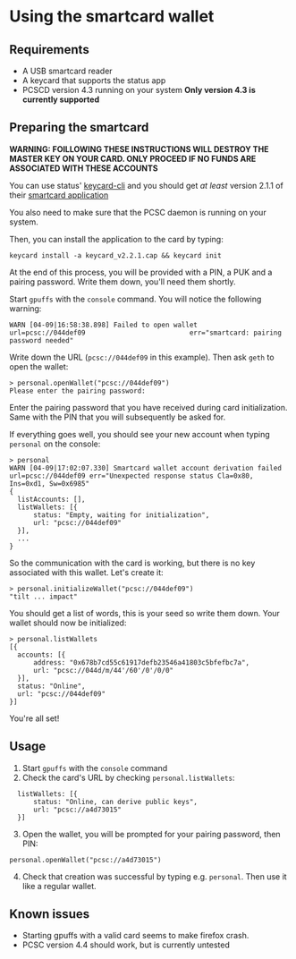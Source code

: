 # Using the smartcard wallet

## Requirements

  * A USB smartcard reader
  * A keycard that supports the status app
  * PCSCD version 4.3 running on your system **Only version 4.3 is currently supported**

## Preparing the smartcard

  **WARNING: FOILLOWING THESE INSTRUCTIONS WILL DESTROY THE MASTER KEY ON YOUR CARD. ONLY PROCEED IF NO FUNDS ARE ASSOCIATED WITH THESE ACCOUNTS**

  You can use status' [keycard-cli](https://github.com/status-im/keycard-cli) and you should get _at least_ version 2.1.1 of their [smartcard application](https://github.com/status-im/status-keycard/releases/download/2.2.1/keycard_v2.2.1.cap)

  You also need to make sure that the PCSC daemon is running on your system.

  Then, you can install the application to the card by typing:

  ```
  keycard install -a keycard_v2.2.1.cap && keycard init
  ```

  At the end of this process, you will be provided with a PIN, a PUK and a pairing password. Write them down, you'll need them shortly.

  Start `gpuffs` with the `console` command. You will notice the following warning:

  ```
  WARN [04-09|16:58:38.898] Failed to open wallet                    url=pcsc://044def09                          err="smartcard: pairing password needed"
  ```

  Write down the URL (`pcsc://044def09` in this example). Then ask `geth` to open the wallet:

  ```
  > personal.openWallet("pcsc://044def09")
  Please enter the pairing password:
  ```

  Enter the pairing password that you have received during card initialization. Same with the PIN that you will subsequently be
  asked for.
  
  If everything goes well, you should see your new account when typing `personal` on the console:

  ```
  > personal
  WARN [04-09|17:02:07.330] Smartcard wallet account derivation failed url=pcsc://044def09 err="Unexpected response status Cla=0x80, Ins=0xd1, Sw=0x6985"
  {
    listAccounts: [],
    listWallets: [{
        status: "Empty, waiting for initialization",
        url: "pcsc://044def09"
    }],
    ...
  }
  ```

  So the communication with the card is working, but there is no key associated with this wallet. Let's create it:

  ```
  > personal.initializeWallet("pcsc://044def09")
  "tilt ... impact"
  ```

  You should get a list of words, this is your seed so write them down. Your wallet should now be initialized:

  ```
  > personal.listWallets
  [{
    accounts: [{
        address: "0x678b7cd55c61917defb23546a41803c5bfefbc7a",
        url: "pcsc://044d/m/44'/60'/0'/0/0"
    }],
    status: "Online",
    url: "pcsc://044def09"
  }]
  ```

  You're all set!

## Usage

  1. Start `gpuffs` with the `console` command
  2. Check the card's URL by checking `personal.listWallets`:

```
  listWallets: [{
      status: "Online, can derive public keys",
      url: "pcsc://a4d73015"
  }]
```

  3. Open the wallet, you will be prompted for your pairing password, then PIN:

```
personal.openWallet("pcsc://a4d73015")
```

  4. Check that creation was successful by typing e.g. `personal`. Then use it like a regular wallet.

## Known issues

  * Starting gpuffs with a valid card seems to make firefox crash.
  * PCSC version 4.4 should work, but is currently untested

